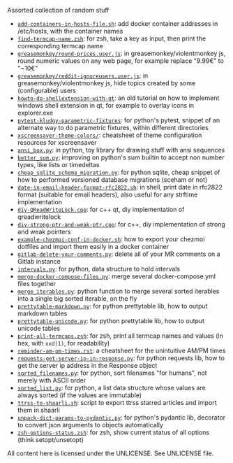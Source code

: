 Assorted collection of random stuff

- [`add-containers-in-hosts-file.sh`](add-containers-in-hosts-file.sh): add docker container addresses in /etc/hosts, with the container names
- [`find-termcap-name.zsh`](find-termcap-name.zsh): for zsh, take a key as input, then print the corresponding termcap name
- [`greasemonkey/round-prices.user.js`](greasemonkey/round-prices.user.js): in greasemonkey/violentmonkey js, round numeric values on any web page, for example replace "9.99€" to "~10€"
- [`greasemonkey/reddit-ignoreusers.user.js`](greasemonkey/reddit-ignoreusers.user.js): in greasemonkey/violentmonkey js, hide topics created by some (configurable) users
- [`howto-do-shellextension-with-qt`](howto-do-shellextension-with-qt): an old tutorial on how to implement windows shell extension in qt, for example to overlay icons in explorer.exe
- [`pytest-kludgy-parametric-fixtures`](pytest-kludgy-parametric-fixtures): for python's pytest, snippet of an alternate way to do parametric fixtures, within different directories
- [`xscreensaver-theme-colors/`](xscreensaver-theme-colors/): cheatsheet of theme configuration resources for xscreensaver
- [`ansi_box.py`](ansi_box.py): in python, toy library for drawing stuff with ansi sequences
- [`better_sum.py`](better_sum.py): improving on python's sum builtin to accept non number types, like lists or timedeltas
- [`cheap_sqlite_schema_migration.py`](cheap_sqlite_schema_migration.py): for python sqlite, cheap snippet of how to performed versioned database migrations (sceham or not)
- [`date-in-email-header-format-rfc2822.sh`](date-in-email-header-format-rfc2822.sh): in shell, print date in rfc2822 format (suitable for email headers), also useful for any strftime implementation
- [`diy-QReadWriteLock.cpp`](diy-QReadWriteLock.cpp): for c++ qt, diy implementation of qreadwritelock
- [`diy-strong-ptr-and-weak-ptr.cpp`](diy-strong-ptr-and-weak-ptr.cpp): for c++, diy implementation of strong and weak pointers
- [`example-chezmoi-conf-in-docker.sh`](example-chezmoi-conf-in-docker.sh): how to export your chezmoi dotfiles and import them easily in a docker container
- [`gitlab-delete-your-comments.py`](gitlab-delete-your-comments.py): delete all of your MR comments on a Gitlab instance
- [`intervals.py`](intervals.py): for python, data structure to hold intervals
- [`merge-docker-compose-files.py`](merge-docker-compose-files.py): merge several docker-compose.yml files together
- [`merge_iterables.py`](merge_iterables.py): python function to merge several sorted iterables into a single big sorted iterable, on the fly
- [`prettytable-markdown.py`](prettytable-markdown.py): for python prettytable lib, how to output markdown tables
- [`prettytable-unicode.py`](prettytable-unicode.py): for python prettytable lib, how to output unicode tables
- [`print-all-termcaps.zsh`](print-all-termcaps.zsh): for zsh, print all termcap names and values (in hex, with `xxd(1)`, for readability)
- [`reminder-am-pm-times.rst`](reminder-am-pm-times.rst): a cheatsheet for the unintuitive AM/PM times
- [`requests-get-server-ip-in-response.py`](requests-get-server-ip-in-response.py): for python requests lib, how to get the server ip address in the Response object
- [`sorted_filenames.py`](sorted_filenames.py): for python, sort filenames "for humans", not merely with ASCII order
- [`sorted_list.py`](sorted_list.py): for python, a list data structure whose values are always sorted (if the values are immutable)
- [`ttrss-to-shaarli.sh`](ttrss-to-shaarli.sh): script to export ttrss starred articles and import them in shaarli
- [`unpack-dict-params-to-pydantic.py`](unpack-dict-params-to-pydantic.py): for python's pydantic lib, decorator to convert json arguments to objects automatically
- [`zsh-options-status.zsh`](zsh-options-status.zsh): for zsh, show current status of all options (think setopt/unsetopt)

All content here is licensed under the UNLICENSE. See UNLICENSE file.
